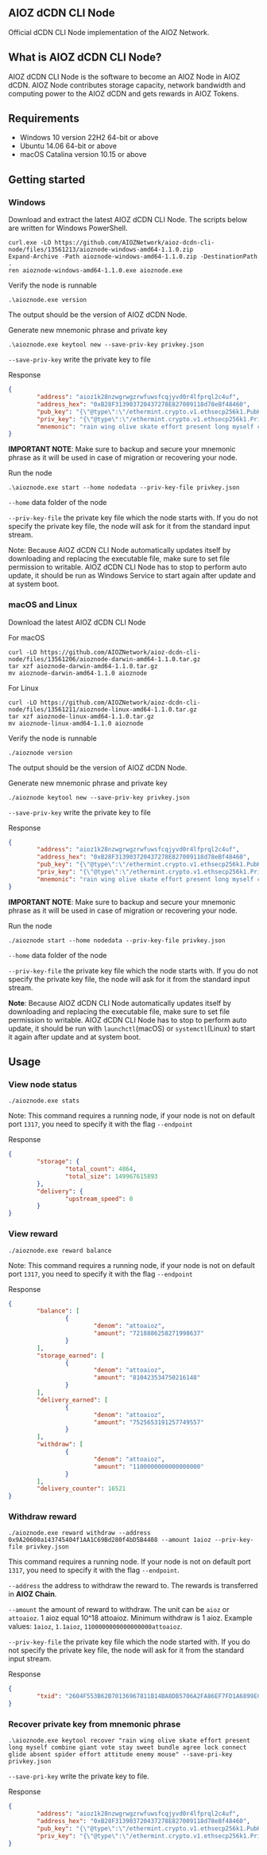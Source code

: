 ## AIOZ dCDN CLI Node

Official dCDN CLI Node implementation of the AIOZ Network.

## What is AIOZ dCDN CLI Node?

AIOZ dCDN CLI Node is the software to become an AIOZ Node in AIOZ dCDN. AIOZ Node contributes storage capacity, network bandwidth and computing power to the AIOZ dCDN and gets rewards in AIOZ Tokens.

## Requirements

* Windows 10 version 22H2 64-bit or above
* Ubuntu 14.06 64-bit or above
* macOS Catalina version 10.15 or above

## Getting started

### Windows
Download and extract the latest AIOZ dCDN CLI Node. The scripts below are written for Windows PowerShell.
```shell
curl.exe -LO https://github.com/AIOZNetwork/aioz-dcdn-cli-node/files/13561213/aioznode-windows-amd64-1.1.0.zip
Expand-Archive -Path aioznode-windows-amd64-1.1.0.zip -DestinationPath .
ren aioznode-windows-amd64-1.1.0.exe aioznode.exe
```

Verify the node is runnable
```shell
.\aioznode.exe version
```
The output should be the version of AIOZ dCDN Node.

Generate new mnemonic phrase and private key
```shell
.\aioznode.exe keytool new --save-priv-key privkey.json
```
`--save-priv-key` write the private key to file

Response
```json
{
        "address": "aioz1k28nzwgrwgzrwfuwsfcqjyvd0r4lfprql2c4uf",
        "address_hex": "0xB28F313903720437278E827009118d78eBf48460",
        "pub_key": "{\"@type\":\"/ethermint.crypto.v1.ethsecp256k1.PubKey\",\"key\":\"AxSwg94OuvFInQXiZtHevsw7gFKvbZXCqFunK3pMjV0I\"}",
        "priv_key": "{\"@type\":\"/ethermint.crypto.v1.ethsecp256k1.PrivKey\",\"key\":\"rdWGOtJ/Uio4SDtubqMUGKn+7doBCCOfegAI9OGMIbE=\"}",
        "mnemonic": "rain wing olive skate effort present long myself combine giant vote stay sweet bundle agree lock connect glide absent spider effort attitude enemy mouse"
}
```
**IMPORTANT NOTE**: Make sure to backup and secure your mnemonic phrase as it will be used in case of migration or recovering your node.

Run the node
```shell
.\aioznode.exe start --home nodedata --priv-key-file privkey.json
```
`--home` data folder of the node

`--priv-key-file` the private key file which the node starts with. If you do not specify the private key file, the node will ask for it from the standard input stream.

Note: 
Because AIOZ dCDN CLI Node automatically updates itself by downloading and replacing the executable file, make sure to set file permission to writable.
AIOZ dCDN CLI Node has to stop to perform auto update, it should be run as Windows Service to start again after update and at system boot.

### macOS and Linux

Download the latest AIOZ dCDN CLI Node

For macOS
```shell
curl -LO https://github.com/AIOZNetwork/aioz-dcdn-cli-node/files/13561206/aioznode-darwin-amd64-1.1.0.tar.gz
tar xzf aioznode-darwin-amd64-1.1.0.tar.gz
mv aioznode-darwin-amd64-1.1.0 aioznode
```

For Linux
```shell
curl -LO https://github.com/AIOZNetwork/aioz-dcdn-cli-node/files/13561211/aioznode-linux-amd64-1.1.0.tar.gz
tar xzf aioznode-linux-amd64-1.1.0.tar.gz
mv aioznode-linux-amd64-1.1.0 aioznode
```

Verify the node is runnable
```shell
./aioznode version
```
The output should be the version of AIOZ dCDN Node.

Generate new mnemonic phrase and private key
```shell
./aioznode keytool new --save-priv-key privkey.json
```
`--save-priv-key` write the private key to file

Response
```json
{
        "address": "aioz1k28nzwgrwgzrwfuwsfcqjyvd0r4lfprql2c4uf",
        "address_hex": "0xB28F313903720437278E827009118d78eBf48460",
        "pub_key": "{\"@type\":\"/ethermint.crypto.v1.ethsecp256k1.PubKey\",\"key\":\"AxSwg94OuvFInQXiZtHevsw7gFKvbZXCqFunK3pMjV0I\"}",
        "priv_key": "{\"@type\":\"/ethermint.crypto.v1.ethsecp256k1.PrivKey\",\"key\":\"rdWGOtJ/Uio4SDtubqMUGKn+7doBCCOfegAI9OGMIbE=\"}",
        "mnemonic": "rain wing olive skate effort present long myself combine giant vote stay sweet bundle agree lock connect glide absent spider effort attitude enemy mouse"
}
```
**IMPORTANT NOTE**: Make sure to backup and secure your mnemonic phrase as it will be used in case of migration or recovering your node.

Run the node
```shell
./aioznode start --home nodedata --priv-key-file privkey.json
```
`--home` data folder of the node

`--priv-key-file` the private key file which the node starts with. If you do not specify the private key file, the node will ask for it from the standard input stream.

**Note**: 
Because AIOZ dCDN CLI Node automatically updates itself by downloading and replacing the executable file, make sure to set file permission to writable.
AIOZ dCDN CLI Node has to stop to perform auto update, it should be run with `launchctl`(macOS) or `systemctl`(Linux) to start it again after update and at system boot.

## Usage

### View node status
```shell
./aioznode.exe stats
```
Note: This command requires a running node, if your node is not on default port `1317`, you need to specify it with the flag `--endpoint`

Response
```json
{
        "storage": {
                "total_count": 4864,
                "total_size": 149967615893
        },
        "delivery": {
                "upstream_speed": 0
        }
}
```

### View reward
```shell
./aioznode.exe reward balance
```
Note: This command requires a running node, if your node is not on default port `1317`, you need to specify it with the flag `--endpoint`

Response
```json
{
        "balance": [
                {
                        "denom": "attoaioz",
                        "amount": "7218886258271998637"
                }
        ],
        "storage_earned": [
                {
                        "denom": "attoaioz",
                        "amount": "810423534750216148"
                }
        ],
        "delivery_earned": [
                {
                        "denom": "attoaioz",
                        "amount": "7525653191257749557"
                }
        ],
        "withdraw": [
                {
                        "denom": "attoaioz",
                        "amount": "1100000000000000000"
                }
        ],
        "delivery_counter": 16521
}
```

### Withdraw reward
```shell
./aioznode.exe reward withdraw --address 0x9A20600a143745404f1AA1C69Bd280f4bD5B4408 --amount 1aioz --priv-key-file privkey.json
```
This command requires a running node. If your node is not on default port `1317`, you need to specify it with the flag `--endpoint`. 

`--address` the address to withdraw the reward to. The rewards is transferred in **AIOZ Chain**.

`--amount` the amount of reward to withdraw. The unit can be `aioz` or `attoaioz`. 1 aioz equal 10^18 attoaioz. Minimum withdraw is 1 aioz. Example values: `1aioz`, `1.1aioz`, `1100000000000000000attoaioz`.

`--priv-key-file` the private key file which the node started with. If you do not specify the private key file, the node will ask for it from the standard input stream.

Response
```json
{
        "txid": "2604F553B62B70136967811B14BA8DB5706A2FA86EF7FD1A6899ECB3EF944D59"
}
```

### Recover private key from mnemonic phrase
```shell
.\aioznode.exe keytool recover "rain wing olive skate effort present long myself combine giant vote stay sweet bundle agree lock connect glide absent spider effort attitude enemy mouse" --save-pri-key privkey.json
```
`--save-pri-key` write the private key to file.

Response
```json
{
        "address": "aioz1k28nzwgrwgzrwfuwsfcqjyvd0r4lfprql2c4uf",
        "address_hex": "0xB28F313903720437278E827009118d78eBf48460",
        "pub_key": "{\"@type\":\"/ethermint.crypto.v1.ethsecp256k1.PubKey\",\"key\":\"AxSwg94OuvFInQXiZtHevsw7gFKvbZXCqFunK3pMjV0I\"}",
        "priv_key": "{\"@type\":\"/ethermint.crypto.v1.ethsecp256k1.PrivKey\",\"key\":\"rdWGOtJ/Uio4SDtubqMUGKn+7doBCCOfegAI9OGMIbE=\"}"
}
```
